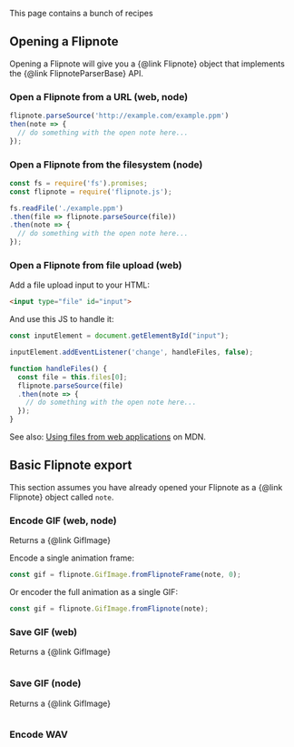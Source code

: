 This page contains a bunch of recipes

## Opening a Flipnote

Opening a Flipnote will give you a {@link Flipnote} object that implements the {@link FlipnoteParserBase} API.

### Open a Flipnote from a URL (web, node)

```js
flipnote.parseSource('http://example.com/example.ppm')
then(note => {
  // do something with the open note here...
});
```

### Open a Flipnote from the filesystem (node)

```js
const fs = require('fs').promises;
const flipnote = require('flipnote.js');

fs.readFile('./example.ppm')
.then(file => flipnote.parseSource(file))
.then(note => {
  // do something with the open note here...
});
```

### Open a Flipnote from file upload (web)

Add a file upload input to your HTML:

```html
<input type="file" id="input">
```

And use this JS to handle it:

```js
const inputElement = document.getElementById("input");

inputElement.addEventListener('change', handleFiles, false);

function handleFiles() {
  const file = this.files[0];
  flipnote.parseSource(file)
  .then(note => {
    // do something with the open note here...
  });
}
```

See also: [Using files from web applications](https://developer.mozilla.org/en-US/docs/Web/API/File/Using_files_from_web_applications) on MDN.

## Basic Flipnote export

This section assumes you have already opened your Flipnote as a {@link Flipnote} object called `note`.

### Encode GIF (web, node)

Returns a {@link GifImage}

Encode a single animation frame:

```js
const gif = flipnote.GifImage.fromFlipnoteFrame(note, 0);
```

Or encoder the full animation as a single GIF:

```js
const gif = flipnote.GifImage.fromFlipnote(note);
```

### Save GIF (web)

Returns a {@link GifImage}

```js
```

### Save GIF (node)

Returns a {@link GifImage}

```js
```

### Encode WAV